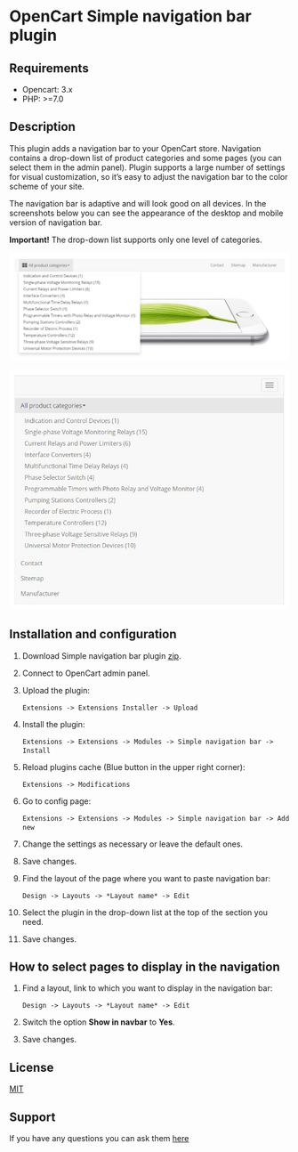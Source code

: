 # OpenCart Simple navigation bar plugin

## Requirements

* Opencart: 3.x
* PHP: >=7.0

## Description

This plugin adds a navigation bar to your OpenCart store. Navigation contains a drop-down list of product categories and some pages (you can select them in the admin panel). Plugin supports a large number of settings for visual customization, so it’s easy to adjust the navigation bar to the color scheme of your site. 

The navigation bar is adaptive and will look good on all devices. In the screenshots below you can see the appearance of the desktop and mobile version of navigation bar.

**Important!** The drop-down list supports only one level of categories.

![Desktop version](./docs/img/desktop.jpg)

![Mobile version](./docs/img/mobile.jpg)

## Installation and configuration

1. Download Simple navigation bar plugin [zip](./Simple-Navigation-Bar.ocmod.zip).

2. Connect to OpenCart admin panel.

3. Upload the plugin:

    ```
    Extensions -> Extensions Installer -> Upload
    ```

4. Install the plugin:

    ```
    Extensions -> Extensions -> Modules -> Simple navigation bar -> Install
    ```

5. Reload plugins cache (Blue button in the upper right corner):

    ```
    Extensions -> Modifications
    ```

6. Go to config page:

    ```
    Extensions -> Extensions -> Modules -> Simple navigation bar -> Add new
    ```

7. Change the settings as necessary or leave the default ones.

8. Save changes.

9. Find the layout of the page where you want to paste navigation bar:

    ```
    Design -> Layouts -> *Layout name* -> Edit
    ```

10. Select the plugin in the drop-down list at the top of the section you need.

11. Save changes.

## How to select pages to display in the navigation

1. Find a layout, link to which you want to display in the navigation bar:

    ```
    Design -> Layouts -> *Layout name* -> Edit
    ```

2. Switch the option **Show in navbar** to **Yes**.

3. Save changes.

## License

[MIT](https://github.com/overvis/opencart-plugins/blob/master/LICENSE)

## Support

If you have any questions you can ask them [here](https://github.com/overvis/opencart-plugins/issues)
